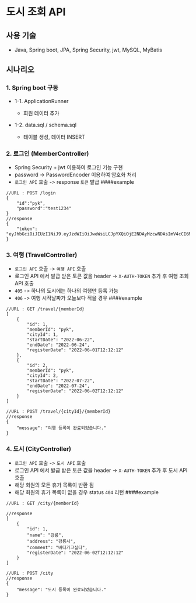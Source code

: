 # 도시 조회 API


## 사용 기술
- Java, Spring boot, JPA, Spring Security, jwt, MySQL, MyBatis

## 시나리오
### 1. Spring boot 구동 
- 1-1. ApplicationRunner
    - 회원 데이터 추가
    
- 1-2. data.sql / schema.sql 
  - 테이블 생성, 데이터 INSERT

### 2. 로그인 (MemberController)
- Spring Security + jwt 이용하여 로그인 기능 구현
- password -> PasswordEncoder 이용하여 암호화 처리
- `로그인 API` 호출 -> response `토큰` 발급
####example
```
//URL : POST /login
{
    "id":"pyk",
    "password":"test1234"
}
//response
{
    "token": "eyJhbGciOiJIUzI1NiJ9.eyJzdWIiOiJweWsiLCJpYXQiOjE2NDAyMzcwNDAsImV4cCI6MTY0MDI0MDY0MH0.rnxMQv3Z3t5WtYGPjqRH5AYMluwXVz292DD9IWWLZus"
}
```

### 3. 여행 (TravelController)
- `로그인 API` 호출 -> `여행 API` 호출
- 로그인 API 에서 발급 받은 토큰 값을 header -> `X-AUTH-TOKEN` 추가 후 여행 조회 API 호출
- `405` -> 하나의 도시에는 하나의 여행만 등록 가능
- `406` -> 여행 시작날짜가 오늘보다 적을 경우
####example
```
//URL : GET /travel/{memberId}
[
    {
        "id": 1,
        "memberId": "pyk",
        "cityId": 1,
        "startDate": "2022-06-22",
        "endDate": "2022-06-24",
        "registerDate": "2022-06-01T12:12:12"
    },
    {
        "id": 2,
        "memberId": "pyk",
        "cityId": 2,
        "startDate": "2022-07-22",
        "endDate": "2022-07-24",
        "registerDate": "2022-06-02T12:12:12"
    }
]
```
```
//URL : POST /travel/{cityId}/{memberId}
//response
{
    "message": "여행 등록이 완료되었습니다."
}
```

### 4. 도시 (CityController)
- `로그인 API` 호출 -> `도시 API` 호출
- 로그인 API 에서 발급 받은 토큰 값을 header -> `X-AUTH-TOKEN` 추가 후 도시 API 호출
- 해당 회원의 모든 휴가 목록이 반환 됨
- 해당 회원의 휴가 목록이 없을 경우 status `404` 리턴
####example
```
//URL : GET /city/{memberId}

//response
[
    {
        "id": 1,
        "name": "강릉",
        "address": "강릉시",
        "comment": "바다가고싶다",
        "registerDate": "2022-06-02T12:12:12"
    }
]
```
```
//URL : POST /city
//response
{
    "message": "도시 등록이 완료되었습니다."
}
```